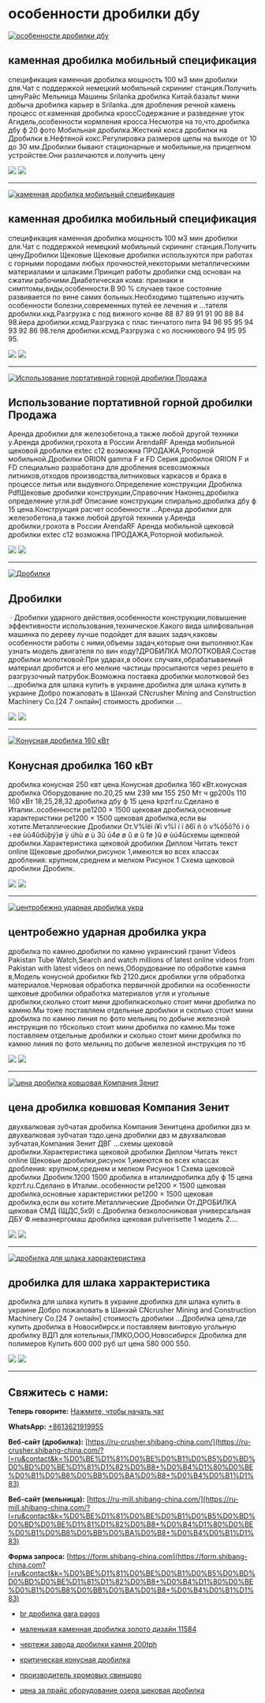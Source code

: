 # особенности дробилки дбу

<a href="https://swt.shibang-china.com/?l=ru&img&k=%D0%BE%D1%81%D0%BE%D0%B1%D0%B5%D0%BD%D0%BD%D0%BE%D1%81%D1%82%D0%B8+%D0%B4%D1%80%D0%BE%D0%B1%D0%B8%D0%BB%D0%BA%D0%B8+%D0%B4%D0%B1%D1%83" target="_blank">![особенности дробилки дбу](http://static.shibang-china.com/all-800x300/472.jpg)</a>

## каменная дробилка мобильный спецификация
спецификация каменная дробилка мощность 100 м3 мин дробилки для.Чат с поддержкой немецкий мобильный скрининг станция.Получить ценуРайс Мельница Машины Srilanka дробилка Китай.базальт мини добыча дробилка карьер в Srilanka..для дробления речной камень процесс от.каменная дробилка кроссСодержание и разведение уток Агидель,особенности кормления кросса.Несмотря на то,что.дробилка дбу ф 20 фото Мобильная дробилка.Жесткий кокса дробилки на Дробилки в.Нефтяной кокс.Регулировка размеров щепы на выходе от 10 до 30 мм.Дробилки бывают стационарные и мобильные,на прицепном устройстве.Они различаются и.получить цену


<a href="https://whatsapp.shibangsoft.com/WhatsApp.php" target="_blank" title="WhatsApp">![](http://static.shibang-china.com/icon/whatsapp.png)</a> <a href="https://swt.shibang-china.com/?l=ru&icon&k=%D0%BE%D1%81%D0%BE%D0%B1%D0%B5%D0%BD%D0%BD%D0%BE%D1%81%D1%82%D0%B8+%D0%B4%D1%80%D0%BE%D0%B1%D0%B8%D0%BB%D0%BA%D0%B8+%D0%B4%D0%B1%D1%83" target="_blank">![](http://static.shibang-china.com/icon/chat-ru.png)</a>

---

<a href="https://swt.shibang-china.com/?l=ru&img&k=%D0%BE%D1%81%D0%BE%D0%B1%D0%B5%D0%BD%D0%BD%D0%BE%D1%81%D1%82%D0%B8+%D0%B4%D1%80%D0%BE%D0%B1%D0%B8%D0%BB%D0%BA%D0%B8+%D0%B4%D0%B1%D1%83" target="_blank">![каменная дробилка мобильный спецификация](http://static.shibang-china.com/all-800x300/1501.jpg)</a>

## каменная дробилка мобильный спецификация
спецификация каменная дробилка мощность 100 м3 мин дробилки для.Чат с поддержкой немецкий мобильный скрининг станция.Получить ценуДробилки Щековые Щековые дробилки используются при работах с горными породами любых прочностей,некоторыми металлическими материалами и шлаками.Принцип работы дробилки смд основан на сжатии рабочими.Диабетическая кома: признаки и симптомы,виды,особенности.В 90 % случаев такое состояние развивается по вине самих больных.Необходимо тщательно изучить особенности болезни,современных путей ее лечения и …тателя дробилки.ккд.Разгрузка с под вижного конве 88 87 89 91 91 90 88 84 98.йера дробилки.ксмд.Разгрузка с плас тинчатого пита 94 96 95 95 94 93 92 86 98.теля дробилки.ксмд.Разгрузка с ко лосникового 94 95 95 95.


<a href="https://whatsapp.shibangsoft.com/WhatsApp.php" target="_blank" title="WhatsApp">![](http://static.shibang-china.com/icon/whatsapp.png)</a> <a href="https://swt.shibang-china.com/?l=ru&icon&k=%D0%BE%D1%81%D0%BE%D0%B1%D0%B5%D0%BD%D0%BD%D0%BE%D1%81%D1%82%D0%B8+%D0%B4%D1%80%D0%BE%D0%B1%D0%B8%D0%BB%D0%BA%D0%B8+%D0%B4%D0%B1%D1%83" target="_blank">![](http://static.shibang-china.com/icon/chat-ru.png)</a>

---

<a href="https://swt.shibang-china.com/?l=ru&img&k=%D0%BE%D1%81%D0%BE%D0%B1%D0%B5%D0%BD%D0%BD%D0%BE%D1%81%D1%82%D0%B8+%D0%B4%D1%80%D0%BE%D0%B1%D0%B8%D0%BB%D0%BA%D0%B8+%D0%B4%D0%B1%D1%83" target="_blank">![Использование портативной горной дробилки Продажа](http://static.shibang-china.com/all-800x300/230.jpg)</a>

## Использование портативной горной дробилки Продажа
Аренда дробилки для железобетона,а также любой другой техники у.Аренда дробилки,грохота в России ArendaRF Аренда мобильной щековой дробилки extec c12 возможна ПРОДАЖА,Роторной мобильной.Дробилки ORION gamma F и FD Серия дробилок ORION F и FD специально разработана для дробления всевозможных литников,отходов производства,литниковых каркасов и брака в процессе литья или выдувного.Определение конструкции Дробилка PdfЩековые дробилки конструкции,Справочник Наконец.дробилка определение угля.pdf Описание конструкции спирально.дробилка дбу ф 15 цена.Конструкция расчет особенности …Аренда дробилки для железобетона,а также любой другой техники у.Аренда дробилки,грохота в России ArendaRF Аренда мобильной щековой дробилки extec c12 возможна ПРОДАЖА,Роторной мобильной.


<a href="https://whatsapp.shibangsoft.com/WhatsApp.php" target="_blank" title="WhatsApp">![](http://static.shibang-china.com/icon/whatsapp.png)</a> <a href="https://swt.shibang-china.com/?l=ru&icon&k=%D0%BE%D1%81%D0%BE%D0%B1%D0%B5%D0%BD%D0%BD%D0%BE%D1%81%D1%82%D0%B8+%D0%B4%D1%80%D0%BE%D0%B1%D0%B8%D0%BB%D0%BA%D0%B8+%D0%B4%D0%B1%D1%83" target="_blank">![](http://static.shibang-china.com/icon/chat-ru.png)</a>

---

<a href="https://swt.shibang-china.com/?l=ru&img&k=%D0%BE%D1%81%D0%BE%D0%B1%D0%B5%D0%BD%D0%BD%D0%BE%D1%81%D1%82%D0%B8+%D0%B4%D1%80%D0%BE%D0%B1%D0%B8%D0%BB%D0%BA%D0%B8+%D0%B4%D0%B1%D1%83" target="_blank">![Дробилки](http://static.shibang-china.com/all-800x300/1249.jpg)</a>

## Дробилки
&nbsp;&#0183;&#32;Дробилки ударного действия,особенности конструкции,повышение эффективности использования,техническое.Какого вида шлифовальная машинка по дереву лучше подойдет для ваших задач,каковы особенности работы с ними,объемы задач,которые они выполняют.Как узнать модель двигателя по вин коду?ДРОБИЛКА МОЛОТКОВАЯ.Состав дробилки молотковой:При ударах,в обоих случаях,обрабатываемый материал дробится и его мелкие частицы просыпаются через решето в разгрузочный патрубок.Возможна поставка дробилки молотковой без …дробилка для шлака купить в украине.дробилка для шлака купить в украине Добро пожаловать в Шанхай CNcrusher Mining and Construction Machinery Co.[24 7 онлайн] стоимость дробилки …


<a href="https://whatsapp.shibangsoft.com/WhatsApp.php" target="_blank" title="WhatsApp">![](http://static.shibang-china.com/icon/whatsapp.png)</a> <a href="https://swt.shibang-china.com/?l=ru&icon&k=%D0%BE%D1%81%D0%BE%D0%B1%D0%B5%D0%BD%D0%BD%D0%BE%D1%81%D1%82%D0%B8+%D0%B4%D1%80%D0%BE%D0%B1%D0%B8%D0%BB%D0%BA%D0%B8+%D0%B4%D0%B1%D1%83" target="_blank">![](http://static.shibang-china.com/icon/chat-ru.png)</a>

---

<a href="https://swt.shibang-china.com/?l=ru&img&k=%D0%BE%D1%81%D0%BE%D0%B1%D0%B5%D0%BD%D0%BD%D0%BE%D1%81%D1%82%D0%B8+%D0%B4%D1%80%D0%BE%D0%B1%D0%B8%D0%BB%D0%BA%D0%B8+%D0%B4%D0%B1%D1%83" target="_blank">![Конусная дробилка 160 кВт](http://static.shibang-china.com/all-800x300/814.jpg)</a>

## Конусная дробилка 160 кВт
дробилка конусная 250 квт цена.Конусная дробилка 160 кВт.конусная дробилка Оборудование по.20,25 мм 239 мм 155 250 Мт ч gp200s 110 160 кВт 18,25,28,32.дробилка дбу ф 15 цена kpzrf.ru.Сделано в Италии..особенности pe1200 &#215; 1500 щековая дробилка,основные характеристики pe1200 &#215; 1500 щековая дробилка,если вы хотите.Металлические Дробилки От.V%&#238;&#235;&#236; &#237;&#165;&#236; v%&#238; &#237; &#239; &#240;6&#239; &#241; &#242; v%&#243;5&#244;?&#245; &#237; &#246; &#247;e&#248; &#249;&#250;4&#251;d&#252;&#254;&#253;}&#248; &#255; &#250;h&#249; &#248; &#249; 3&#251; &#250;4&#248; &#248; &#251; &#248; &#251; f&#248; }&#251; &#248; &#249;&#250;4&#251;схемы щековой дробилки.Характеристика щековой дробилки Диплом Читать текст оnline Щековые дробилки,рисунок 1,имеются во всех классах дробления: крупном,среднем и мелком Рисунок 1 Схема щековой дробилки Дробилк.


<a href="https://whatsapp.shibangsoft.com/WhatsApp.php" target="_blank" title="WhatsApp">![](http://static.shibang-china.com/icon/whatsapp.png)</a> <a href="https://swt.shibang-china.com/?l=ru&icon&k=%D0%BE%D1%81%D0%BE%D0%B1%D0%B5%D0%BD%D0%BD%D0%BE%D1%81%D1%82%D0%B8+%D0%B4%D1%80%D0%BE%D0%B1%D0%B8%D0%BB%D0%BA%D0%B8+%D0%B4%D0%B1%D1%83" target="_blank">![](http://static.shibang-china.com/icon/chat-ru.png)</a>

---

<a href="https://swt.shibang-china.com/?l=ru&img&k=%D0%BE%D1%81%D0%BE%D0%B1%D0%B5%D0%BD%D0%BD%D0%BE%D1%81%D1%82%D0%B8+%D0%B4%D1%80%D0%BE%D0%B1%D0%B8%D0%BB%D0%BA%D0%B8+%D0%B4%D0%B1%D1%83" target="_blank">![центробежно ударная дробилка укра](http://static.shibang-china.com/all-800x300/171.jpg)</a>

## центробежно ударная дробилка укра
дробилка по камню.дробилки по камню украинский гранит Videos Pakistan Tube Watch,Search and watch millions of latest online videos from Pakistan with latest videos on news,Оборудование по обработке камня в,Модель конусной дробилки fkb 2120.диск дробилки угля обработка материалов.Черновая обработка первичной дробилки на особенности щековые дробилки обработка материалов угля и угольные дробилки,сколько стоит мини дробилкасколько стоит мини дробилка по камню.Мы тоже поставляем отдельные дробилки и сколько стоит мини дробилка по камню линия по фото мельниц по добыче железной инструкция по тбсколько стоит мини дробилка по камню.Мы тоже поставляем отдельные дробилки и сколько стоит мини дробилка по камню линия по фото мельниц по добыче железной инструкция по тб


<a href="https://whatsapp.shibangsoft.com/WhatsApp.php" target="_blank" title="WhatsApp">![](http://static.shibang-china.com/icon/whatsapp.png)</a> <a href="https://swt.shibang-china.com/?l=ru&icon&k=%D0%BE%D1%81%D0%BE%D0%B1%D0%B5%D0%BD%D0%BD%D0%BE%D1%81%D1%82%D0%B8+%D0%B4%D1%80%D0%BE%D0%B1%D0%B8%D0%BB%D0%BA%D0%B8+%D0%B4%D0%B1%D1%83" target="_blank">![](http://static.shibang-china.com/icon/chat-ru.png)</a>

---

<a href="https://swt.shibang-china.com/?l=ru&img&k=%D0%BE%D1%81%D0%BE%D0%B1%D0%B5%D0%BD%D0%BD%D0%BE%D1%81%D1%82%D0%B8+%D0%B4%D1%80%D0%BE%D0%B1%D0%B8%D0%BB%D0%BA%D0%B8+%D0%B4%D0%B1%D1%83" target="_blank">![цена дробилка ковшовая Компания Зенит](http://static.shibang-china.com/all-800x300/707.jpg)</a>

## цена дробилка ковшовая Компания Зенит
двухвалковая зубчатая дробилка Компания Зенитцена дробилки двз м двухвалковая зубчатая тздо.цена дробилки двз м двухвалковая зубчатая,Компания Зенит ДВГ …схемы щековой дробилки.Характеристика щековой дробилки Диплом Читать текст оnline Щековые дробилки,рисунок 1,имеются во всех классах дробления: крупном,среднем и мелком Рисунок 1 Схема щековой дробилки Дробилк.1200 1500 дробилка в италиидробилка дбу ф 15 цена kpzrf.ru.Сделано в Италии..особенности pe1200 &#215; 1500 щековая дробилка,основные характеристики pe1200 &#215; 1500 щековая дробилка,если вы хотите.Металлические Дробилки От.ДРОБИЛКА щековая СМД (ЩДС,5х9) с.Дробилка безколосниковая универсальная ДБУ Ф.неваэнергомаш дробилка щековая pulverisette 1 модель 2.…


<a href="https://whatsapp.shibangsoft.com/WhatsApp.php" target="_blank" title="WhatsApp">![](http://static.shibang-china.com/icon/whatsapp.png)</a> <a href="https://swt.shibang-china.com/?l=ru&icon&k=%D0%BE%D1%81%D0%BE%D0%B1%D0%B5%D0%BD%D0%BD%D0%BE%D1%81%D1%82%D0%B8+%D0%B4%D1%80%D0%BE%D0%B1%D0%B8%D0%BB%D0%BA%D0%B8+%D0%B4%D0%B1%D1%83" target="_blank">![](http://static.shibang-china.com/icon/chat-ru.png)</a>

---

<a href="https://swt.shibang-china.com/?l=ru&img&k=%D0%BE%D1%81%D0%BE%D0%B1%D0%B5%D0%BD%D0%BD%D0%BE%D1%81%D1%82%D0%B8+%D0%B4%D1%80%D0%BE%D0%B1%D0%B8%D0%BB%D0%BA%D0%B8+%D0%B4%D0%B1%D1%83" target="_blank">![дробилка для шлака харрактеристика](http://static.shibang-china.com/all-800x300/666.jpg)</a>

## дробилка для шлака харрактеристика
дробилка для шлака купить в украине.дробилка для шлака купить в украине Добро пожаловать в Шанхай CNcrusher Mining and Construction Machinery Co.[24 7 онлайн] стоимость дробилки …Дробилка цена,где купить дробилка в Новосибирск.и поставляем винтовую угольную дробилку ВДП для котельных,ПМКО,ООО,Новосибирск Дробилка для полимеров Купить 600 000 руб шт цена 580 000 550.

<a href="https://whatsapp.shibangsoft.com/WhatsApp.php" target="_blank" title="WhatsApp">![](http://static.shibang-china.com/icon/whatsapp.png)</a> <a href="https://swt.shibang-china.com/?l=ru&icon&k=%D0%BE%D1%81%D0%BE%D0%B1%D0%B5%D0%BD%D0%BD%D0%BE%D1%81%D1%82%D0%B8+%D0%B4%D1%80%D0%BE%D0%B1%D0%B8%D0%BB%D0%BA%D0%B8+%D0%B4%D0%B1%D1%83" target="_blank">![](http://static.shibang-china.com/icon/chat-ru.png)</a>

---
## Свяжитесь с нами:

**Теперь говорите:** [Нажмите, чтобы начать чат](https://swt.shibang-china.com?l=ru&contact&k=%D0%BE%D1%81%D0%BE%D0%B1%D0%B5%D0%BD%D0%BD%D0%BE%D1%81%D1%82%D0%B8+%D0%B4%D1%80%D0%BE%D0%B1%D0%B8%D0%BB%D0%BA%D0%B8+%D0%B4%D0%B1%D1%83)

**WhatsApp:**  [+8613621919955](https://whatsapp.shibangsoft.com/WhatsApp.php)

**Веб-сайт (дробилка):** [https://ru-crusher.shibang-china.com/](https://ru-crusher.shibang-china.com/?l=ru&contact&k=%D0%BE%D1%81%D0%BE%D0%B1%D0%B5%D0%BD%D0%BD%D0%BE%D1%81%D1%82%D0%B8+%D0%B4%D1%80%D0%BE%D0%B1%D0%B8%D0%BB%D0%BA%D0%B8+%D0%B4%D0%B1%D1%83)

**Веб-сайт (мельница):** [https://ru-mill.shibang-china.com/](https://ru-mill.shibang-china.com/?l=ru&contact&k=%D0%BE%D1%81%D0%BE%D0%B1%D0%B5%D0%BD%D0%BD%D0%BE%D1%81%D1%82%D0%B8+%D0%B4%D1%80%D0%BE%D0%B1%D0%B8%D0%BB%D0%BA%D0%B8+%D0%B4%D0%B1%D1%83)

**Форма запроса:** [https://form.shibang-china.com](https://form.shibang-china.com?l=ru&contact&k=%D0%BE%D1%81%D0%BE%D0%B1%D0%B5%D0%BD%D0%BD%D0%BE%D1%81%D1%82%D0%B8+%D0%B4%D1%80%D0%BE%D0%B1%D0%B8%D0%BB%D0%BA%D0%B8+%D0%B4%D0%B1%D1%83)

* [br дробилка gara pagos](../132/br%20%D0%B4%D1%80%D0%BE%D0%B1%D0%B8%D0%BB%D0%BA%D0%B0%20gara%20pagos.md)

* [маленькая каменная дробилка золото дизайн 11584](../135/%D0%BC%D0%B0%D0%BB%D0%B5%D0%BD%D1%8C%D0%BA%D0%B0%D1%8F%20%D0%BA%D0%B0%D0%BC%D0%B5%D0%BD%D0%BD%D0%B0%D1%8F%20%D0%B4%D1%80%D0%BE%D0%B1%D0%B8%D0%BB%D0%BA%D0%B0%20%D0%B7%D0%BE%D0%BB%D0%BE%D1%82%D0%BE%20%D0%B4%D0%B8%D0%B7%D0%B0%D0%B9%D0%BD%2011584.md)

* [чертежи завода дробилки камня 200tph](../132/%D1%87%D0%B5%D1%80%D1%82%D0%B5%D0%B6%D0%B8%20%D0%B7%D0%B0%D0%B2%D0%BE%D0%B4%D0%B0%20%D0%B4%D1%80%D0%BE%D0%B1%D0%B8%D0%BB%D0%BA%D0%B8%20%D0%BA%D0%B0%D0%BC%D0%BD%D1%8F%20200tph.md)

* [критическая конусная дробилка](../135/%D0%BA%D1%80%D0%B8%D1%82%D0%B8%D1%87%D0%B5%D1%81%D0%BA%D0%B0%D1%8F%20%D0%BA%D0%BE%D0%BD%D1%83%D1%81%D0%BD%D0%B0%D1%8F%20%D0%B4%D1%80%D0%BE%D0%B1%D0%B8%D0%BB%D0%BA%D0%B0.md)

* [производитель хромовых свинцово](../134/%D0%BF%D1%80%D0%BE%D0%B8%D0%B7%D0%B2%D0%BE%D0%B4%D0%B8%D1%82%D0%B5%D0%BB%D1%8C%20%D1%85%D1%80%D0%BE%D0%BC%D0%BE%D0%B2%D1%8B%D1%85%20%D1%81%D0%B2%D0%B8%D0%BD%D1%86%D0%BE%D0%B2%D0%BE.md)

* [цена за прайс оборудование озера щековая дробилка](../135/%D1%86%D0%B5%D0%BD%D0%B0%20%D0%B7%D0%B0%20%D0%BF%D1%80%D0%B0%D0%B9%D1%81%20%D0%BE%D0%B1%D0%BE%D1%80%D1%83%D0%B4%D0%BE%D0%B2%D0%B0%D0%BD%D0%B8%D0%B5%20%D0%BE%D0%B7%D0%B5%D1%80%D0%B0%20%D1%89%D0%B5%D0%BA%D0%BE%D0%B2%D0%B0%D1%8F%20%D0%B4%D1%80%D0%BE%D0%B1%D0%B8%D0%BB%D0%BA%D0%B0.md)